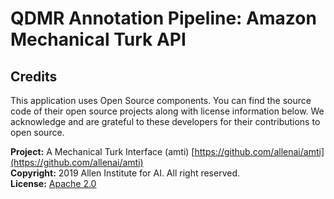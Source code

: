 # QDMR Annotation Pipeline: Amazon Mechanical Turk API

## Credits

This application uses Open Source components. 
You can find the source code of their open source projects along with license information below. 
We acknowledge and are grateful to these developers for their contributions to open source.

**Project:** A Mechanical Turk Interface (amti) [https://github.com/allenai/amti](https://github.com/allenai/amti)  
**Copyright:** 2019 Allen Institute for AI. All right reserved.  
**License:** [Apache 2.0](https://www.apache.org/licenses/LICENSE-2.0)

